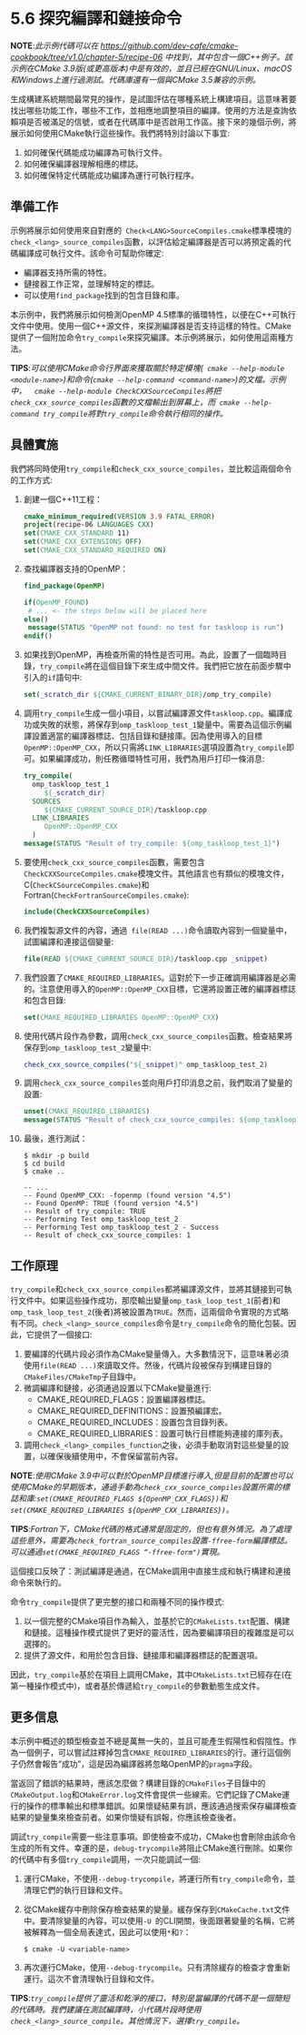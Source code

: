 # 5.6 探究編譯和鏈接命令

**NOTE**:*此示例代碼可以在 https://github.com/dev-cafe/cmake-cookbook/tree/v1.0/chapter-5/recipe-06 中找到，其中包含一個C++例子。該示例在CMake 3.9版(或更高版本)中是有效的，並且已經在GNU/Linux、macOS和Windows上進行過測試。代碼庫還有一個與CMake 3.5兼容的示例。*

生成構建系統期間最常見的操作，是試圖評估在哪種系統上構建項目。這意味著要找出哪些功能工作，哪些不工作，並相應地調整項目的編譯。使用的方法是查詢依賴項是否被滿足的信號，或者在代碼庫中是否啟用工作區。接下來的幾個示例，將展示如何使用CMake執行這些操作。我們將特別討論以下事宜:

1. 如何確保代碼能成功編譯為可執行文件。
2. 如何確保編譯器理解相應的標誌。
3. 如何確保特定代碼能成功編譯為運行可執行程序。

## 準備工作

示例將展示如何使用來自對應的` Check<LANG>SourceCompiles.cmake`標準模塊的`check_<lang>_source_compiles`函數，以評估給定編譯器是否可以將預定義的代碼編譯成可執行文件。該命令可幫助你確定:

* 編譯器支持所需的特性。
* 鏈接器工作正常，並理解特定的標誌。
* 可以使用`find_package`找到的包含目錄和庫。

本示例中，我們將展示如何檢測OpenMP 4.5標準的循環特性，以便在C++可執行文件中使用。使用一個C++源文件，來探測編譯器是否支持這樣的特性。CMake提供了一個附加命令`try_compile`來探究編譯。本示例將展示，如何使用這兩種方法。

**TIPS**:*可以使用CMake命令行界面來獲取關於特定模塊(` cmake --help-module <module-name>`)和命令(`cmake --help-command <command-name>`)的文檔。示例中，`  cmake --help-module CheckCXXSourceCompiles`將把`check_cxx_source_compiles`函數的文檔輸出到屏幕上，而` cmake --help-command try_compile`將對`try_compile`命令執行相同的操作。*

## 具體實施

我們將同時使用`try_compile`和`check_cxx_source_compiles`，並比較這兩個命令的工作方式:

1. 創建一個C++11工程：

   ```cmake
   cmake_minimum_required(VERSION 3.9 FATAL_ERROR)
   project(recipe-06 LANGUAGES CXX)
   set(CMAKE_CXX_STANDARD 11)
   set(CMAKE_CXX_EXTENSIONS OFF)
   set(CMAKE_CXX_STANDARD_REQUIRED ON)
   ```

2. 查找編譯器支持的OpenMP：

   ```cmake
   find_package(OpenMP)
   
   if(OpenMP_FOUND)
   	# ... <- the steps below will be placed here
   else()
   	message(STATUS "OpenMP not found: no test for taskloop is run")
   endif()
   ```

3. 如果找到OpenMP，再檢查所需的特性是否可用。為此，設置了一個臨時目錄，`try_compile`將在這個目錄下來生成中間文件。我們把它放在前面步驟中引入的`if`語句中:

   ```cmake
   set(_scratch_dir ${CMAKE_CURRENT_BINARY_DIR}/omp_try_compile)
   ```

4. 調用`try_compile`生成一個小項目，以嘗試編譯源文件`taskloop.cpp`。編譯成功或失敗的狀態，將保存到`omp_taskloop_test_1`變量中。需要為這個示例編譯設置適當的編譯器標誌、包括目錄和鏈接庫。因為使用導入的目標`OpenMP::OpenMP_CXX`，所以只需將`LINK_LIBRARIES`選項設置為`try_compile`即可。如果編譯成功，則任務循環特性可用，我們為用戶打印一條消息:

   ```cmake
   try_compile(
     omp_taskloop_test_1
     	${_scratch_dir}
     SOURCES
     	${CMAKE_CURRENT_SOURCE_DIR}/taskloop.cpp
     LINK_LIBRARIES
     	OpenMP::OpenMP_CXX
     )
   message(STATUS "Result of try_compile: ${omp_taskloop_test_1}")
   ```

5. 要使用`check_cxx_source_compiles`函數，需要包含`CheckCXXSourceCompiles.cmake`模塊文件。其他語言也有類似的模塊文件，C(`CheckCSourceCompiles.cmake`)和Fortran(`CheckFortranSourceCompiles.cmake`):

   ```cmake
   include(CheckCXXSourceCompiles)
   ```

6. 我們複製源文件的內容，通過` file(READ ...)`命令讀取內容到一個變量中，試圖編譯和連接這個變量:

   ```cmake
   file(READ ${CMAKE_CURRENT_SOURCE_DIR}/taskloop.cpp _snippet)
   ```

7. 我們設置了`CMAKE_REQUIRED_LIBRARIES`。這對於下一步正確調用編譯器是必需的。注意使用導入的`OpenMP::OpenMP_CXX`目標，它還將設置正確的編譯器標誌和包含目錄:

   ```cmake
   set(CMAKE_REQUIRED_LIBRARIES OpenMP::OpenMP_CXX)
   ```

8. 使用代碼片段作為參數，調用`check_cxx_source_compiles`函數。檢查結果將保存到`omp_taskloop_test_2`變量中:

   ```cmake
   check_cxx_source_compiles("${_snippet}" omp_taskloop_test_2)
   ```

9. 調用`check_cxx_source_compiles`並向用戶打印消息之前，我們取消了變量的設置:

   ```cmake
   unset(CMAKE_REQUIRED_LIBRARIES)
   message(STATUS "Result of check_cxx_source_compiles: ${omp_taskloop_test_2}"
   ```

10. 最後，進行測試：

    ```shell
    $ mkdir -p build
    $ cd build
    $ cmake ..
    
    -- ...
    -- Found OpenMP_CXX: -fopenmp (found version "4.5")
    -- Found OpenMP: TRUE (found version "4.5")
    -- Result of try_compile: TRUE
    -- Performing Test omp_taskloop_test_2
    -- Performing Test omp_taskloop_test_2 - Success
    -- Result of check_cxx_source_compiles: 1
    ```

## 工作原理

`try_compile`和`check_cxx_source_compiles`都將編譯源文件，並將其鏈接到可執行文件中。如果這些操作成功，那麼輸出變量`omp_task_loop_test_1`(前者)和`omp_task_loop_test_2`(後者)將被設置為`TRUE`。然而，這兩個命令實現的方式略有不同。`check_<lang>_source_compiles`命令是`try_compile`命令的簡化包裝。因此，它提供了一個接口:

1. 要編譯的代碼片段必須作為CMake變量傳入。大多數情況下，這意味著必須使用`file(READ ...)`來讀取文件。然後，代碼片段被保存到構建目錄的`CMakeFiles/CMakeTmp`子目錄中。
2. 微調編譯和鏈接，必須通過設置以下CMake變量進行:
   * CMAKE_REQUIRED_FLAGS：設置編譯器標誌。
   * CMAKE_REQUIRED_DEFINITIONS：設置預編譯宏。
   * CMAKE_REQUIRED_INCLUDES：設置包含目錄列表。
   * CMAKE_REQUIRED_LIBRARIES：設置可執行目標能夠連接的庫列表。
3. 調用`check_<lang>_compiles_function`之後，必須手動取消對這些變量的設置，以確保後續使用中，不會保留當前內容。

**NOTE**:*使用CMake 3.9中可以對於OpenMP目標進行導入,但是目前的配置也可以使用CMake的早期版本，通過手動為`check_cxx_source_compiles`設置所需的標誌和庫:`set(CMAKE_REQUIRED_FLAGS ${OpenMP_CXX_FLAGS})`和`set(CMAKE_REQUIRED_LIBRARIES ${OpenMP_CXX_LIBRARIES})`。*

**TIPS**:*Fortran下，CMake代碼的格式通常是固定的，但也有意外情況。為了處理這些意外，需要為`check_fortran_source_compiles`設置`-ffree-form`編譯標誌。可以通過`set(CMAKE_REQUIRED_FLAGS “-ffree-form")`實現。*

這個接口反映了：測試編譯是通過，在CMake調用中直接生成和執行構建和連接命令來執行的。

命令`try_compile`提供了更完整的接口和兩種不同的操作模式:

1. 以一個完整的CMake項目作為輸入，並基於它的`CMakeLists.txt`配置、構建和鏈接。這種操作模式提供了更好的靈活性，因為要編譯項目的複雜度是可以選擇的。
2. 提供了源文件，和用於包含目錄、鏈接庫和編譯器標誌的配置選項。

因此，`try_compile`基於在項目上調用CMake，其中`CMakeLists.txt`已經存在(在第一種操作模式中)，或者基於傳遞給`try_compile`的參數動態生成文件。

## 更多信息

本示例中概述的類型檢查並不總是萬無一失的，並且可能產生假陽性和假陰性。作為一個例子，可以嘗試註釋掉包含`CMAKE_REQUIRED_LIBRARIES`的行。運行這個例子仍然會報告“成功”，這是因為編譯器將忽略OpenMP的`pragma`字段。

當返回了錯誤的結果時，應該怎麼做？構建目錄的`CMakeFiles`子目錄中的`CMakeOutput.log`和`CMakeError.log`文件會提供一些線索。它們記錄了CMake運行的操作的標準輸出和標準錯誤。如果懷疑結果有誤，應該通過搜索保存編譯檢查結果的變量集來檢查前者。如果你懷疑有誤報，你應該檢查後者。

調試`try_compile`需要一些注意事項。即使檢查不成功，CMake也會刪除由該命令生成的所有文件。幸運的是，`debug-trycompile`將阻止CMake進行刪除。如果你的代碼中有多個`try_compile`調用，一次只能調試一個:

1. 運行CMake，不使用`--debug-trycompile`，將運行所有`try_compile`命令，並清理它們的執行目錄和文件。

2. 從CMake緩存中刪除保存檢查結果的變量。緩存保存到`CMakeCache.txt`文件中。要清除變量的內容，可以使用`-U `的CLI開關，後面跟著變量的名稱，它將被解釋為一個全局表達式，因此可以使用`*`和`?`：

   ```shell
   $ cmake -U <variable-name>
   ```

3. 再次運行CMake，使用`--debug-trycompile`。只有清除緩存的檢查才會重新運行。這次不會清理執行目錄和文件。

**TIPS**:*`try_compile`提供了靈活和乾淨的接口，特別是當編譯的代碼不是一個簡短的代碼時。我們建議在測試編譯時，小代碼片段時使用`check_<lang>_source_compile`。其他情況下，選擇`try_compile`。*

